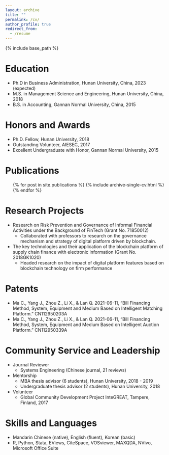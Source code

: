 ```yaml
---
layout: archive
title: ""
permalink: /cv/
author_profile: true
redirect_from:
  - /resume
---
```


{% include base_path %}

Education
======
* Ph.D in Business Administration, Hunan University, China, 2023 (expected)
* M.S. in Management Science and Engineering, Hunan University, China, 2018
* B.S. in Accounting, Gannan Normal University, China, 2015

<!-- Work experience
======
* Summer 2015: Research Assistant
  * Github University
  * Duties included: Tagging issues
  * Supervisor: Professor Git

* Fall 2015: Research Assistant
  * Github University
  * Duties included: Merging pull requests
  * Supervisor: Professor Hub -->

Honors and Awards
======
* Ph.D. Fellow, Hunan University, 2018
* Outstanding Volunteer, AIESEC, 2017
* Excellent Undergraduate with Honor, Gannan Normal University, 2015

Publications
======
  <ul>
    {% for post in site.publications %}
    {% include archive-single-cv.html %}
    {% endfor %}
  </ul>

Research Projects
======
* Research on Risk Prevention and Governance of Informal Financial Activities under the 
Background of FinTech (Grant No. 71850012)
  * Collaborated with professors to research on the governance mechanism and strategy of digital 
platform driven by blockchain.
* The key technologies and their application of the blockchain platform of supply chain finance with 
electronic information (Grant No. 2018GK1020)
  * Headed research on the impact of digital platform features based on blockchain technology on 
firm performance

Patents
======
* Ma C., Yang J., Zhou Z., Li X., & Lan Q. 2021-06-11, “Bill Financing Method, System, Equipment and 
Medium Based on Intelligent Matching Platform.” CN112950203A
* Ma C., Yang J., Zhou Z., Li X., & Lan Q. 2021-06-11, “Bill Financing Method, System, Equipment and 
Medium Based on Intelligent Auction Platform.” CN112950339A
  
<!-- Talks
======
  <ul>
    {% for post in site.talks %}
    {% include archive-single-talk-cv.html %}
    {% endfor %}
  </ul> -->
  
<!-- Teaching
======
  <ul>
    {% for post in site.teaching %}
    {% include archive-single-cv.html %}
    {% endfor %}
  </ul> -->
  
Community Service and Leadership
======
* Journal Reviewer
  * Systems Engineering (Chinese journal, 21 reviews)
* Mentorship
  * MBA thesis advisor (6 students), Hunan University, 2018 - 2019
  * Undergraduate thesis advisor (2 students), Hunan University, 2018
* Volunteer
  * Global Community Development Project InteGREAT, Tampere, Finland, 2017

Skills and Languages
======
* Mandarin Chinese (native), English (fluent), Korean (basic)
* R, Python, Stata, EViews, CiteSpace, VOSviewer, MAXQDA, NVivo, Microsoft Office Suite
